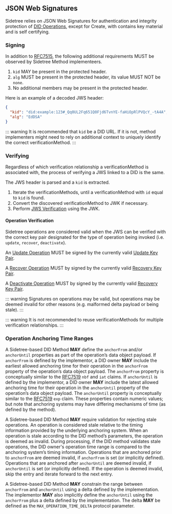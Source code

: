 ## JSON Web Signatures

Sidetree relies on JSON Web Signatures for authentication and integrity protection of [DID Operations](https://identity.foundation/sidetree/spec/#did-operations), except for Create, with contains key material and is self certifying.

### Signing

In addition to [RFC7515](https://tools.ietf.org/html/rfc7515), the following additional requirements MUST be observed by Sidetree Method implementeers.

1. `kid` MAY be present in the protected header.
2. `alg` MUST be present in the protected header, its value MUST NOT be `none`.
3. No additional members may be present in the protected header.

Here is an example of a decoded JWS header:

```json
{
  "kid": "did:example:123#_Qq0UL2Fq651Q0Fjd6TvnYE-faHiOpRlPVQcY_-tA4A",
  "alg": "EdDSA"
}
```

::: warning
  It is recommended that `kid` be a DID URL. If it is not, method implementers might need to rely on additional context to uniquely identify the correct verificationMethod. 
:::

### Verifying

Regardless of which verification relationship a verificationMethod is associated with, the process of verifying a JWS linked to a DID is the same.

The JWS header is parsed and a `kid` is extracted.

1. Iterate the verificationMethods, until a verificationMethod with `id` equal to `kid` is found.
2. Convert the discovered verificationMethod to JWK if necessary.
3. Perform [JWS Verification](https://tools.ietf.org/html/rfc7515#section-5.2) using the JWK.

#### Operation Verification

Sidetree operations are considered valid when the JWS can be verified with the correct key pair designated for the type of operation being invoked (i.e. `update`, `recover`, `deactivate`).

An [Update Operation](https://identity.foundation/sidetree/spec/#update) MUST be signed by the currently valid [Update Key Pair](#update-key-pair).

A [Recover Operation](https://identity.foundation/sidetree/spec/#recover) MUST by signed by the currently valid [Recovery Key Pair](#recovery-key-pair). 

A [Deactivate Operation](https://identity.foundation/sidetree/spec/#deactivate) MUST by signed by the currently valid [Recovery Key Pair](#recovery-key-pair).

::: warning
  Signatures on operations may be valid, but operations may be deemed invalid for other reasons (e.g. malformed delta payload or being stale).
:::

::: warning
  It is not recommended to reuse verificationMethods for multiple verification relationships.
:::

### Operation Anchoring Time Ranges

A Sidetree-based DID Method ****MAY**** define the `anchorFrom` and/or `anchorUntil` properties as part of the operation’s data object payload.
If `anchorFrom` is defined by the implementor, a DID owner ****MAY**** include the earliest allowed anchoring time for their operation in the `anchorFrom` property of the operation’s data object payload.
The `anchorFrom` property is conceptually similar to the [RFC7519](https://tools.ietf.org/html/rfc7519) `nbf` and `iat` claims.
If `anchorUntil` is defined by the implementor, a DID owner ****MAY**** include the latest allowed anchoring time for their operation in the `anchorUntil` property of the operation’s data object payload.
The `anchorUntil` property is conceptually similar to the [RFC7519](https://tools.ietf.org/html/rfc7519) `exp` claim.
These properties contain numeric values; but note that anchoring systems may have differing mechanisms of time (as defined by the method).

A Sidetree-based DID Method ****MAY**** require validation for rejecting stale operations.
An operation is considered stale relative to the timing information provided by the underlying anchoring system.
When an operation is stale according to the DID method’s parameters, the operation is deemed as invalid.
During processing, if the DID method validates stale operations, the DID owner's operation time range is compared to the anchoring system’s timing information.
Operations that are anchored prior to `anchorFrom` are deemed invalid, if `anchorFrom` is set (or implicitly defined).
Operations that are anchored after `anchorUntil` are deemed invalid, if `anchorUntil` is set (or implicitly defined).
If the operation is deemed invalid, skip the entry and iterate forward to the next entry.

A Sidetree-based DID Method ****MAY**** constrain the range between `anchorFrom` and `anchorUntil` using a delta defined by the implementation.
The implementor ****MAY**** also implicitly define the `anchorUntil` using the `anchorFrom` plus a delta defined by the implementation.
The delta ****MAY**** be defined as the `MAX_OPERATION_TIME_DELTA` protocol parameter.
